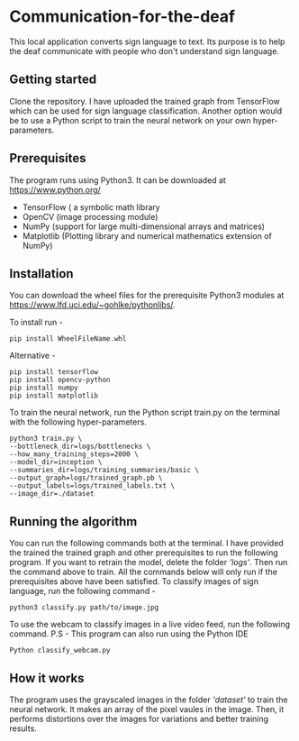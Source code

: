 # Communication-for-the-deaf
This local application converts sign language to text. Its purpose is to help the deaf communicate with people who don't understand sign language.
## Getting started
Clone the repository. I have uploaded the trained graph from TensorFlow which can be used for sign language classification. Another option would be to use a Python script to train the neural network on your own hyper-parameters.
## Prerequisites
The program runs using Python3. It can be downloaded at https://www.python.org/
* TensorFlow ( a symbolic math library 
* OpenCV (image processing module)
* NumPy (support for large multi-dimensional arrays and matrices)
* Matplotlib (Plotting library and numerical mathematics extension  of NumPy)
## Installation
You can download the wheel files for the prerequisite Python3 modules at https://www.lfd.uci.edu/~gohlke/pythonlibs/. 

To install run -

`pip install WheelFileName.whl`

Alternative - 

    pip install tensorflow
    pip install opencv-python
    pip install numpy
    pip install matplotlib

To train the neural network, run the Python script train.py on the terminal with the following hyper-parameters.

    python3 train.py \
    --bottleneck_dir=logs/bottlenecks \
    --how_many_training_steps=2000 \
    --model_dir=inception \
    --summaries_dir=logs/training_summaries/basic \
    --output_graph=logs/trained_graph.pb \
    --output_labels=logs/trained_labels.txt \
    --image_dir=./dataset
## Running the algorithm
You can run the following commands both at the terminal. I have provided the trained the trained graph and other prerequisites to run the following program. If you want to retrain the model, delete the folder *'logs'*. Then run the command above to train. All the commands below will only run if the prerequisites above have been satisfied. 
To classify images of sign language, run the following command -

    python3 classify.py path/to/image.jpg
To use the webcam to classify images in a live video feed, run the following command. P.S - This program can also run using the Python IDE

    Python classify_webcam.py
## How it works
The program uses the grayscaled images in the folder *'dataset'* to train the neural network. It makes an array of the pixel vaules in the image. Then, it performs distortions over the images for variations and better training results. 







